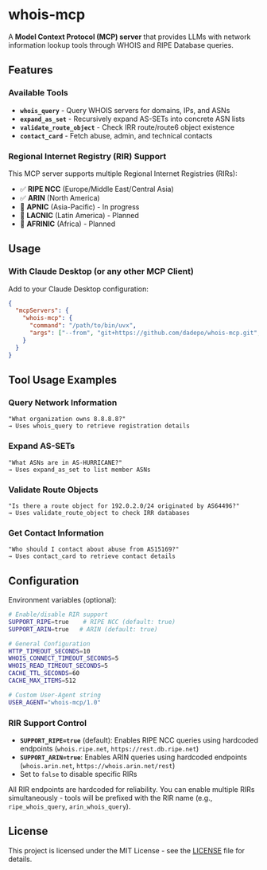 # whois-mcp

A **Model Context Protocol (MCP) server** that provides LLMs with network information lookup tools through WHOIS and RIPE Database queries.

## Features

### Available Tools
- **`whois_query`** - Query WHOIS servers for domains, IPs, and ASNs
- **`expand_as_set`** - Recursively expand AS-SETs into concrete ASN lists
- **`validate_route_object`** - Check IRR route/route6 object existence
- **`contact_card`** - Fetch abuse, admin, and technical contacts

### Regional Internet Registry (RIR) Support

This MCP server supports multiple Regional Internet Registries (RIRs):

- ✅ **RIPE NCC** (Europe/Middle East/Central Asia)
- ✅ **ARIN** (North America)
- 🚧 **APNIC** (Asia-Pacific) - In progress  
- 🔄 **LACNIC** (Latin America) - Planned
- 🔄 **AFRINIC** (Africa) - Planned

## Usage

### With Claude Desktop (or any other MCP Client)

Add to your Claude Desktop configuration:
```json
{
  "mcpServers": {
    "whois-mcp": {
      "command": "/path/to/bin/uvx",
      "args": ["--from", "git+https://github.com/dadepo/whois-mcp.git", "whois-mcp"]
    }
  }
}
```

## Tool Usage Examples

### Query Network Information
```
"What organization owns 8.8.8.8?"
→ Uses whois_query to retrieve registration details
```

### Expand AS-SETs
```
"What ASNs are in AS-HURRICANE?"
→ Uses expand_as_set to list member ASNs
```

### Validate Route Objects
```
"Is there a route object for 192.0.2.0/24 originated by AS64496?"
→ Uses validate_route_object to check IRR databases
```

### Get Contact Information
```
"Who should I contact about abuse from AS15169?"
→ Uses contact_card to retrieve contact details
```

## Configuration

Environment variables (optional):
```bash
# Enable/disable RIR support
SUPPORT_RIPE=true    # RIPE NCC (default: true)
SUPPORT_ARIN=true   # ARIN (default: true)

# General Configuration
HTTP_TIMEOUT_SECONDS=10
WHOIS_CONNECT_TIMEOUT_SECONDS=5
WHOIS_READ_TIMEOUT_SECONDS=5
CACHE_TTL_SECONDS=60
CACHE_MAX_ITEMS=512

# Custom User-Agent string
USER_AGENT="whois-mcp/1.0"
```

### RIR Support Control

- **`SUPPORT_RIPE=true`** (default): Enables RIPE NCC queries using hardcoded endpoints (`whois.ripe.net`, `https://rest.db.ripe.net`)
- **`SUPPORT_ARIN=true`**: Enables ARIN queries using hardcoded endpoints (`whois.arin.net`, `https://whois.arin.net/rest`)
- Set to `false` to disable specific RIRs

All RIR endpoints are hardcoded for reliability. You can enable multiple RIRs simultaneously - tools will be prefixed with the RIR name (e.g., `ripe_whois_query`, `arin_whois_query`).

## License

This project is licensed under the MIT License - see the [LICENSE](LICENSE) file for details.